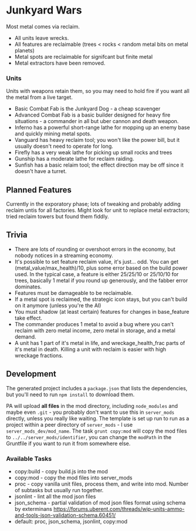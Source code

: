 # Junkyard Wars

Most metal comes via reclaim.

- All units leave wrecks.
- All features are reclaimable (trees < rocks < random metal bits on metal planets)
- Metal spots are reclaimable for signifcant but finite metal
- Metal extractors have been removed.

### Units

Units with weapons retain them, so you may need to hold fire if you want all the metal from a live target.

- Basic Combat Fab is the Junkyard Dog - a cheap scavenger
- Advanced Combat Fab is a basic builder designed for heavy fire situations - a commander in all but uber cannon and death weapon.
- Inferno has a powerful short-range lathe for mopping up an enemy base and quickly mining metal spots.
- Vanguard has heavy reclaim tool; you won't like the power bill, but it usually doesn't need to operate for long.
- Firefly has a very weak lathe for picking up small rocks and trees
- Gunship has a moderate lathe for reclaim raiding.
- Sunfish has a basic relaim tool; the effect direction may be off since it doesn't have a turret.

## Planned Features

Currently in the exporatory phase; lots of tweaking and probably adding reclaim untis for all factories.  Might look for unit to replace metal extractors; tried reclaim towers but found them fiddly.

## Trivia

- There are lots of rounding or overshoot errors in the economy, but nobody notices in a streaming economy.
- It's possible to set feature reclaim value, it's just... odd.  You can get (metal_value/max_health)/10, plus some error based on the build power used.  In the typical case, a feature is either 25/25/10 or 25/10/10 for trees, basically 1 metal if you round up generously, and the fabber error dominates.
- Features must be damageable to be reclaimable.
- If a metal spot is reclaimed, the strategic icon stays, but you can't build on it anymore (unless you're the AI)
- You must shadow (at least certain) features for changes in base_feature take effect.
- The commander produces 1 metal to avoid a bug where you can't reclaim with zero metal income, zero metal in storage, and a metal demand.
- A unit has 1 part of it's metal in life, and wreckage_health_frac parts of it's metal in death.  Killing a unit with reclaim is easier with high wreckage fractions.

## Development

The generated project includes a `package.json` that lists the dependencies, but you'll need to run `npm install` to download them.

PA will upload **all files** in the mod directory, including `node_modules` and maybe even `.git` - you probably don't want to use this in `server_mods` directly, unless you really like waiting.  The template is set up run to run as a project within a peer directory of `server_mods` - I use `server_mods_dev/mod_name`.  The task `grunt copy:mod` will copy the mod files to `../../server_mods/identifier`, you can change the `modPath` in the Gruntfile if you want to run it from somewhere else.

### Available Tasks

- copy:build - copy build.js into the mod
- copy:mod - copy the mod files into server_mods
- proc - copy vanilla unit files, process them, and write into mod.  Number of subtasks but usually run together.
- jsonlint - lint all the mod json files
- json_schema - partial validation of mod json files format using schema by exterminans https://forums.uberent.com/threads/wip-units-ammo-and-tools-json-validation-schema.60451/
- default: proc, json_schema, jsonlint, copy:mod
